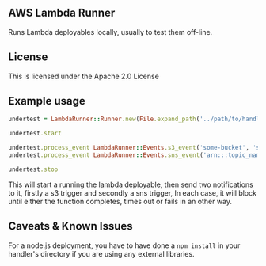 ## AWS Lambda Runner

Runs Lambda deployables locally, usually to test them off-line.


## License

This is licensed under the Apache 2.0 License


## Example usage

```ruby
undertest = LambdaRunner::Runner.new(File.expand_path('../path/to/handler.js', __FILE__), 'handler')

undertest.start

undertest.process_event LambdaRunner::Events.s3_event('some-bucket', 'some-key', 'file-path-to-actual-content')
undertest.process_event LambdaRunner::Events.sns_event('arn:::topic_name', 'message_uuid', '2015-04-02T07:36:57.451Z', 'message body')

undertest.stop
```

This will start a running the lambda deployable, then send two notifications to it, firstly a s3 trigger and secondly a sns trigger, In each case, it will block until either the function completes, times out or fails in an other way.


## Caveats & Known Issues

For a node.js deployment, you have to have done a `npm install` in your handler's directory if you are using any external libraries.
